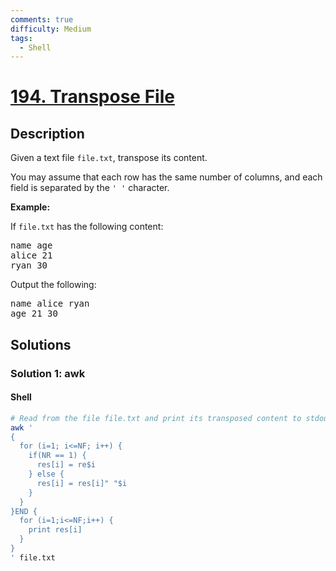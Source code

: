 ```yaml
---
comments: true
difficulty: Medium
tags:
  - Shell
---
```


<!-- problem:start -->

# [194. Transpose File](https://leetcode.com/problems/transpose-file)

## Description

<!-- description:start -->

<p>Given a text file <code>file.txt</code>, transpose its content.</p>

<p>You may assume that each row has the same number of columns, and each field is separated by the <code>&#39; &#39;</code> character.</p>

<p><strong class="example">Example:</strong></p>

<p>If <code>file.txt</code> has the following content:</p>

<pre>
name age
alice 21
ryan 30
</pre>

<p>Output the following:</p>

<pre>
name alice ryan
age 21 30
</pre>

<!-- description:end -->

## Solutions

<!-- solution:start -->

### Solution 1: awk

<!-- tabs:start -->

#### Shell

```bash
# Read from the file file.txt and print its transposed content to stdout.
awk '
{
  for (i=1; i<=NF; i++) {
    if(NR == 1) {
      res[i] = re$i
    } else {
      res[i] = res[i]" "$i
    }
  }
}END {
  for (i=1;i<=NF;i++) {
    print res[i]
  }
}
' file.txt
```

<!-- tabs:end -->

<!-- solution:end -->

<!-- problem:end -->
